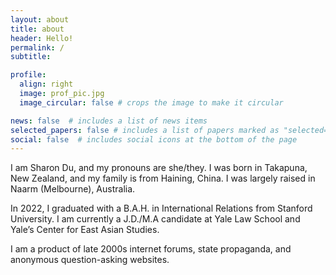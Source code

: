 ```yaml
---
layout: about
title: about
header: Hello!
permalink: /
subtitle: 

profile:
  align: right
  image: prof_pic.jpg
  image_circular: false # crops the image to make it circular   

news: false  # includes a list of news items
selected_papers: false # includes a list of papers marked as "selected={true}"
social: false  # includes social icons at the bottom of the page
---
```


I am Sharon Du, and my pronouns are she/they. I was born in Takapuna, New Zealand, and my family is from Haining, China. I was largely raised in Naarm (Melbourne), Australia.

In 2022, I graduated with a B.A.H. in International Relations from Stanford University. I am currently a J.D./M.A candidate at Yale Law School and Yale’s Center for East Asian Studies.

I am a product of late 2000s internet forums, state propaganda, and anonymous question-asking websites. 